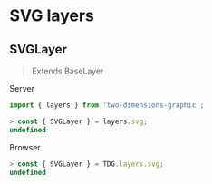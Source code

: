 # SVG layers



## SVGLayer

> Extends BaseLayer

Server
```javascript
import { layers } from 'two-dimensions-graphic';

> const { SVGLayer } = layers.svg;
undefined
```

Browser
```javascript
> const { SVGLayer } = TDG.layers.svg;
undefined
```

